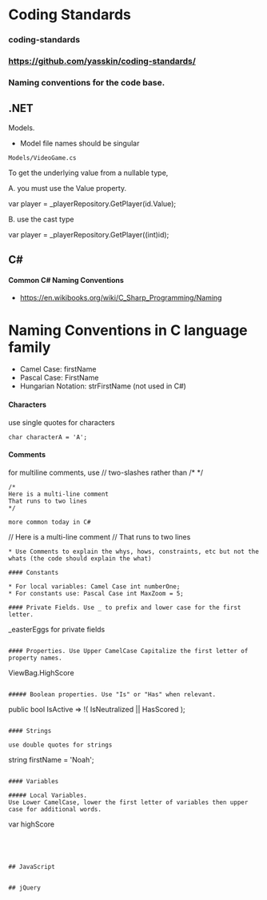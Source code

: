 # Coding Standards
### coding-standards
### https://github.com/yasskin/coding-standards/

### Naming conventions for the code base.
 
## .NET

Models.

* Model file names should be singular
```
Models/VideoGame.cs
```

To get the underlying value from a nullable type, 

A. you must use the Value property.

var player = _playerRepository.GetPlayer(id.Value);

B. use the cast type 

var player = _playerRepository.GetPlayer((int)id);

## C#

#### Common C# Naming Conventions
* https://en.wikibooks.org/wiki/C_Sharp_Programming/Naming

# Naming Conventions in C language family
* Camel Case: firstName
* Pascal Case: FirstName 
* Hungarian Notation: strFirstName (not used in C#)

#### Characters

use single quotes for characters
```
char characterA = 'A';
```
#### Comments
for multiline comments, use // two-slashes rather than /* */
```
/*
Here is a multi-line comment
That runs to two lines
*/
```
```
more common today in C#
```
// Here is a multi-line comment
// That runs to two lines
```
* Use Comments to explain the whys, hows, constraints, etc but not the whats (the code should explain the what)

#### Constants

* For local variables: Camel Case int numberOne;
* For constants use: Pascal Case int MaxZoom = 5;

#### Private Fields. Use _ to prefix and lower case for the first letter.

```
_easterEggs for private fields 
```

#### Properties. Use Upper CamelCase Capitalize the first letter of property names.
```
ViewBag.HighScore
```

##### Boolean properties. Use "Is" or "Has" when relevant.
```
public bool IsActive => !( IsNeutralized || HasScored );
```

#### Strings

use double quotes for strings
```
string firstName = 'Noah';
```

#### Variables

##### Local Variables. 
Use Lower CamelCase, lower the first letter of variables then upper case for additional words.  
```
var highScore
```




## JavaScript

```

```

## jQuery

```

```
